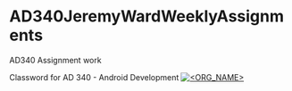 # AD340JeremyWardWeeklyAssignments
 AD340 Assignment work

Classword for AD 340 - Android Development
[![<ORG_NAME>](https://circleci.com/gh/exochos/WeeklyAssignmentExample.svg?style=svg)](https://app.circleci.com/pipelines/github/Exochos/AD340JeremyWardWeeklyAssignments)